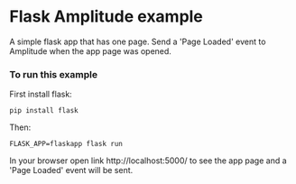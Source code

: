 # Flask Amplitude example

A simple flask app that has one page. Send a 'Page Loaded' event to Amplitude when the app page was opened.

### To run this example

First install flask:

`pip install flask`

Then:

`FLASK_APP=flaskapp flask run`

In your browser open link http://localhost:5000/ to see the app page and a 'Page Loaded' event will be sent.
